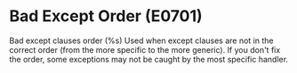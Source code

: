 # Bad Except Order (E0701)

Bad except clauses order (%s) Used when except clauses are not in the
correct order (from the more specific to the more generic). If you don't
fix the order, some exceptions may not be caught by the most specific
handler.

